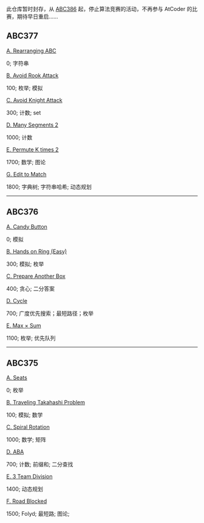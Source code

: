 此仓库暂时封存，从 [ABC386](https://atcoder.jp/contests/abc386) 起，停止算法竞赛的活动，不再参与 AtCoder 的比赛，期待早日重启……


## ABC377

[A. Rearranging ABC](https://atcoder.jp/contests/abc377/tasks/abc377_a)

0; 字符串

[B. Avoid Rook Attack](https://atcoder.jp/contests/abc377/tasks/abc377_b)

100; 枚举; 模拟

[C. Avoid Knight Attack](https://atcoder.jp/contests/abc377/tasks/abc377_c)

300; 计数; set

[D. Many Segments 2](https://atcoder.jp/contests/abc377/tasks/abc377_d)

1000; 计数

[E. Permute K times 2](https://atcoder.jp/contests/abc377/tasks/abc377_e)

1700; 数学; 图论


[G. Edit to Match](https://atcoder.jp/contests/abc377/tasks/abc377_g)

1800; 字典树; 字符串哈希; 动态规划

---

## ABC376

[A. Candy Button](https://atcoder.jp/contests/abc376/tasks/abc376_a)

0; 模拟

[B. Hands on Ring (Easy)](https://atcoder.jp/contests/abc376/tasks/abc376_b)

300; 模拟; 枚举

[C. Prepare Another Box](https://atcoder.jp/contests/abc376/tasks/abc376_c)

400; 贪心; 二分答案

[D. Cycle](https://atcoder.jp/contests/abc376/tasks/abc376_d)

700; 广度优先搜索；最短路径；枚举

[E. Max × Sum](https://atcoder.jp/contests/abc376/tasks/abc376_e)

1100; 枚举; 优先队列

---

## ABC375

[A. Seats](https://atcoder.jp/contests/abc375/tasks/abc375_a)

0; 枚举

[B. Traveling Takahashi Problem](https://atcoder.jp/contests/abc375/tasks/abc375_b)

100; 模拟; 数学

[C. Spiral Rotation](https://atcoder.jp/contests/abc375/tasks/abc375_c)

1000; 数学; 矩阵

[D. ABA](https://atcoder.jp/contests/abc375/tasks/abc375_d)

700; 计数; 前缀和; 二分查找

[E. 3 Team Division](https://atcoder.jp/contests/abc375/tasks/abc375_e)

1400; 动态规划


[F. Road Blocked](https://atcoder.jp/contests/abc375/tasks/abc375_f)


1500; Folyd; 最短路; 图论; 
















